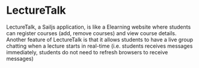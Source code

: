 # LectureTalk

LectureTalk, a Sailjs application, is like a Elearning website where students can register courses (add,
remove courses) and view course details. Another feature of LectureTalk is that it
allows students to have a live group chatting when a lecture starts in real-time (i.e.
students receives messages immediately, students do not need to refresh browsers to
receive messages)
